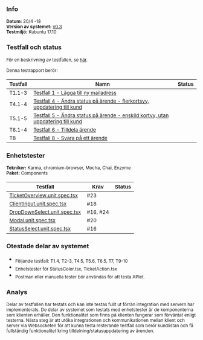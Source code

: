### Info
<sub>**Datum:** 20/4 -18</sub>  
<sub>**Version av systemet:** [v0.3]()</sub>  
<sub>**Testmiljö:**  Kubuntu 17.10</sub>

### Testfall och status
<sub>För en beskrivning av testfallen, se [här](https://github.com/1dv611-futurum-project/futurum-project/wiki/Testspecifikation).</sub>    

<sub>Denna testrapport berör:</sub>  

|<sub>Testfall</sub>|<sub>Namn</sub>|<sub>Status</sub>|
|----|--------|------------|
|<sub>T1.1-3</sub>|<sub>[Testfall 1 - Lägga till ny mailadress](https://github.com/1dv611-futurum-project/futurum-project/wiki/Testspecifikation#testfall-1---l%C3%A4gga-till-ny-mailadress)</sub>|<sub><img src="https://upload.wikimedia.org/wikipedia/commons/thumb/5/50/Yes_Check_Circle.svg/2000px-Yes_Check_Circle.svg.png" width="15"></sub>|
|<sub>T4.1-4</sub>|<sub>[Testfall 4 - Ändra status på ärende - flerkortsvy, uppdatering till kund](https://github.com/1dv611-futurum-project/futurum-project/wiki/Testspecifikation#testfall-4---%C3%84ndra-status-p%C3%A5-%C3%A4rende---flerkortsvy-uppdatering-till-kund)</sub>|<sub><img src="https://upload.wikimedia.org/wikipedia/commons/thumb/5/50/Yes_Check_Circle.svg/2000px-Yes_Check_Circle.svg.png" width="15"></sub>|
|<sub>T5.1-5</sub>|<sub>[Testfall 5 - Ändra status på ärende - enskild kortvy, utan uppdatering till kund](https://github.com/1dv611-futurum-project/futurum-project/wiki/Testspecifikation#testfall-5---%C3%84ndra-status-p%C3%A5-%C3%A4rende---enskild-kortvy-utan-uppdatering-till-kund)</sub>|<sub><img src="https://upload.wikimedia.org/wikipedia/commons/thumb/5/50/Yes_Check_Circle.svg/2000px-Yes_Check_Circle.svg.png" width="15"></sub>|
|<sub>T6.1-4</sub>|<sub>[Testfall 6 - Tilldela ärende](https://github.com/1dv611-futurum-project/futurum-project/wiki/Testspecifikation#testfall-6---tilldela-%C3%A4rende)</sub>|<sub><img src="https://upload.wikimedia.org/wikipedia/commons/thumb/5/50/Yes_Check_Circle.svg/2000px-Yes_Check_Circle.svg.png" width="15"></sub>|
|<sub>T8</sub>|<sub>[Testfall 8 - Svara på ett ärende](https://github.com/1dv611-futurum-project/futurum-project/wiki/Testspecifikation#testfall-8---svara-p%C3%A5-ett-%C3%A4rende)</sub>|<sub><img src="https://upload.wikimedia.org/wikipedia/commons/thumb/5/50/Yes_Check_Circle.svg/2000px-Yes_Check_Circle.svg.png" width="15"></sub>|

### Enhetstester
<sub>**Tekniker:**  Karma, chromium-browser, Mocha, Chai, Enzyme</sub>  
<sub>**Paket:**  Components</sub>

|<sub>Testfall</sub>|<sub>Krav</sub>|<sub>Status</sub>|
|----|--------|------------|
|<sub>[TicketOverview.unit.spec.tsx](https://github.com/1dv611-futurum-project/futurum-project/blob/client/services/client/test/components/TicketOverview/TicketOverview.unit.spec.tsx)</sub>|<sub>#23</sub>|<sub><img src="https://upload.wikimedia.org/wikipedia/commons/thumb/5/50/Yes_Check_Circle.svg/2000px-Yes_Check_Circle.svg.png" width="15"></sub>|
|<sub>[ClientInput.unit.spec.tsx](https://github.com/1dv611-futurum-project/futurum-project/blob/client/services/client/test/components/ClientInput/ClientInput.unit.spec.tsx)</sub>|<sub>#18</sub>|<sub><img src="https://upload.wikimedia.org/wikipedia/commons/thumb/5/50/Yes_Check_Circle.svg/2000px-Yes_Check_Circle.svg.png" width="15"></sub>|
|<sub>[DropDownSelect.unit.spec.tsx](https://github.com/1dv611-futurum-project/futurum-project/blob/client/services/client/test/components/DropDownSelect/DropDownSelect.unit.spec.tsx)</sub>|<sub>#16, #24</sub>|<sub><img src="https://upload.wikimedia.org/wikipedia/commons/thumb/5/50/Yes_Check_Circle.svg/2000px-Yes_Check_Circle.svg.png" width="15"></sub>|
|<sub>[Modal.unit.spec.tsx](https://github.com/1dv611-futurum-project/futurum-project/blob/client/services/client/test/components/Modal/Modal.unit.spec.tsx)</sub>|<sub>#20</sub>|<sub><img src="https://upload.wikimedia.org/wikipedia/commons/thumb/5/50/Yes_Check_Circle.svg/2000px-Yes_Check_Circle.svg.png" width="15"></sub>|
|<sub>[StatusSelect.unit.spec.tsx](https://github.com/1dv611-futurum-project/futurum-project/blob/client/services/client/test/components/StatusSelect/StatusSelect.unit.spec.tsx)</sub>|<sub>#16</sub>|<sub><img src="https://upload.wikimedia.org/wikipedia/commons/thumb/5/50/Yes_Check_Circle.svg/2000px-Yes_Check_Circle.svg.png" width="15"></sub>|

### Otestade delar av systemet
* <sub>Följande testfall: T1.4, T2-3, T4.5, T5.6, T6.5, T7, T9-10</sub> 
* <sub>Enhetstester för StatusColor.tsx, TicketAction.tsx</sub>  
* <sub>Postman eller manuella tester bör användas för att testa APIet.</sub>  

### Analys
<sub>Delar av testfallen har testats och kan inte testas fullt ut förrän integration med servern har implementerats. De delar av systemet som testats med enhetstester är de komponenterna som klienten erhåller. Den funktionalitet som finns på klienten fungerar som förväntat enligt testerna. Nästa steg är att utöka integrationen och kommunikationen mellan klient och server via Websocketen för att kunna testa resterande testfall som berör kundlistan och få fullständig funktionalitet kring tilldelning/statusuppdatering av ärenden.</sub>